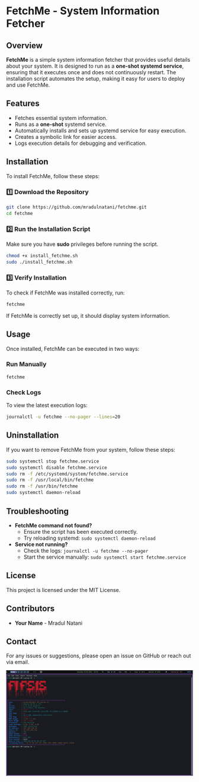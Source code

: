 # FetchMe - System Information Fetcher

## Overview
**FetchMe** is a simple system information fetcher that provides useful details about your system. It is designed to run as a **one-shot systemd service**, ensuring that it executes once and does not continuously restart. The installation script automates the setup, making it easy for users to deploy and use FetchMe.

## Features
- Fetches essential system information.
- Runs as a **one-shot** systemd service.
- Automatically installs and sets up systemd service for easy execution.
- Creates a symbolic link for easier access.
- Logs execution details for debugging and verification.

## Installation
To install FetchMe, follow these steps:

### 1️⃣ Download the Repository
```bash
git clone https://github.com/mradulnatani/fetchme.git
cd fetchme
```

### 2️⃣ Run the Installation Script
Make sure you have **sudo** privileges before running the script.

```bash
chmod +x install_fetchme.sh
sudo ./install_fetchme.sh
```

### 3️⃣ Verify Installation
To check if FetchMe was installed correctly, run:
```bash
fetchme
```
If FetchMe is correctly set up, it should display system information.

## Usage
Once installed, FetchMe can be executed in two ways:

### Run Manually
```bash
fetchme
```

### Check Logs
To view the latest execution logs:
```bash
journalctl -u fetchme --no-pager --lines=20
```

## Uninstallation
If you want to remove FetchMe from your system, follow these steps:
```bash
sudo systemctl stop fetchme.service
sudo systemctl disable fetchme.service
sudo rm -f /etc/systemd/system/fetchme.service
sudo rm -f /usr/local/bin/fetchme
sudo rm -f /usr/bin/fetchme
sudo systemctl daemon-reload
```

## Troubleshooting
- **FetchMe command not found?**
  - Ensure the script has been executed correctly.
  - Try reloading systemd: `sudo systemctl daemon-reload`
- **Service not running?**
  - Check the logs: `journalctl -u fetchme --no-pager`
  - Start the service manually: `sudo systemctl start fetchme.service`

## License
This project is licensed under the MIT License.

## Contributors
- **Your Name** - Mradul Natani

## Contact
For any issues or suggestions, please open an issue on GitHub or reach out via email.

![FetchMe Screenshot](https://github.com/mradulnatani/fetchme/blob/main/Screenshot_29-Mar_02-33-46_6189.png?raw=true)


